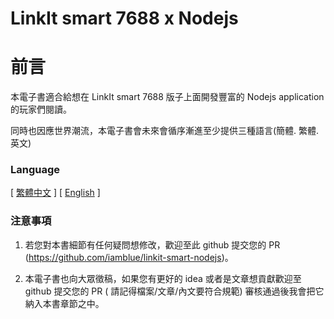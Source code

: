 LinkIt smart 7688 x Nodejs
=======

# 前言

本電子書適合給想在 LinkIt smart 7688 版子上面開發豐富的 Nodejs application 的玩家們閱讀。

同時也因應世界潮流，本電子書會未來會循序漸進至少提供三種語言(簡體. 繁體. 英文)

### Language
[ [繁體中文](https://iamblue.gitbooks.io/linkit-smart-7688-nodejs/content/) ]
[ [English](https://iamblue.gitbooks.io/linkit-smart-7688-nodejs/content/) ]


### 注意事項

1. 若您對本書細節有任何疑問想修改，歡迎至此 github 提交您的 PR (https://github.com/iamblue/linkit-smart-nodejs)。 

2. 本電子書也向大眾徵稿，如果您有更好的 idea 或者是文章想貢獻歡迎至 github 提交您的 PR ( 請記得檔案/文章/內文要符合規範) 審核通過後我會把它納入本書章節之中。

